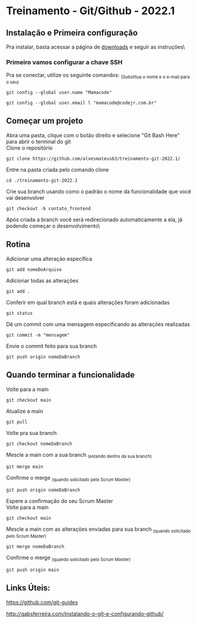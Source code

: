 
# **Treinamento - Git/Github - 2022.1**

## Instalação e Primeira configuração

Pra instalar, basta acessar a página de [downloads](https://git-scm.com/downloads) e seguir as instruções\

### Primeiro vamos configurar a chave SSH



Pra se conectar, utilize os seguinte comandos: <sub>(Substitua o nome e o e-mail para o seu)<sub/>
```
git config --global user.name "Mamacode"
```
```
git config --global user.email l "mamacode@codejr.com.br"
```

## Começar um projeto

Abra uma pasta, clique com o botão direito e selecione "Git Bash Here" para abrir o terminal do git\
Clone o repositório
```
git clone https://github.com/alvesmateus63/treinamento-git-2022.1/
```
Entre na pasta criada pelo comando clone
```
cd ./treinamento-git-2022.1
```
Crie sua branch usando como o padrão o nome da funcionalidade que você vai desenvolver
```
git checkout -b contato_frontend
```
Após criada a branch você será redirecionado automaticamente a ela, já podendo começar o desenvolvimento\


## Rotina

Adicionar uma alteração específica
```
git add nomeDoArquivo
```
Adicionar todas as alterações
```
git add .
```
Conferir em qual branch está e quais alterações foram adicionadas
```
git status
```
Dê um commit com uma mensagem especificando as alterações realizadas
```
git commit -m "mensagem"
```
Envie o commit feito para sua branch
```
git push origin nomeDaBranch
```

## Quando terminar a funcionalidade

Volte para a main
```
git checkout main
```
Atualize a main
```
git pull
```
Volte pra sua branch
```
git checkout nomeDaBranch
```
Mescle a main com a sua branch <sub>(estando dentro da sua branch)<sub/>
```
git merge main
```
Confirme o merge <sub>(quando solicitado pelo Scrum Master)<sub/>
```
git push origin nomeDaBranch
```
Espere a confirmação do seu Scrum Master\
Volte para a main
```
git checkout main
```
Mescle a main com as alterações enviadas para sua branch <sub>(quando solicitado pelo Scrum Master)<sub/> 
```
git merge nomeDaBranch
```
Confirme o merge <sub>(quando solicitado pelo Scrum Master)<sub/>
```
git push origin main
```

## Links Úteis:

https://github.com/git-guides

http://gabsferreira.com/instalando-o-git-e-configurando-github/
